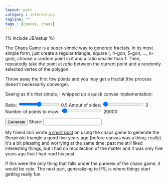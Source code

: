 ```yaml
---
layout: post
category : interesting
tagline: ""
tags : [canvas, chaos]
---
```

{% include JB/setup %}

The [Chaos Game](http://en.wikipedia.org/wiki/Chaos_game) is a super-simple way to generate fractals. In its most simple form, just create a regular triangle, square (, 4-gon, 5-gon, ..., n-gon), choose a random point in it and a ratio smaller than 1. Then, repeatedly take the point at _ratio_ between the current point and a randomly selected vertex of the polygon.

Throw away the first few points and you may get a fractal (the process doesn't necessarily converge).

Seeing as it's that simple, I whipped up a quick canvas implementation:
<div>
  <label for="range-in">Ratio:</label>
  <input type="range" id="range-in" min="0" max="1" step="0.01" onchange="rangeout.value=value" />
  <output id="rangeout">0.5</output>
  <label for="ngon-in">Amout of sides:</label>
  <input type="range" id="ngon-in" min="3" max="16" step="1" onchange="ngonout.value=value" value="3"/>
  <output id="ngonout">3</output>
  <label for="points-in">Number of points to draw:</label>
  <input type="range" id="points-in" min="5000" max="500000" step="4950" onchange="pointsout.value=value" value="20000"/>
  <output id="pointsout">20000</output>
  <div style="margin-top: 1em">
    <button class="btn" id="play">Generate</button> 
    <span>Share: </span><input type="text" class="input-xlarge" style="margin-bottom: 0" id="share-link" onclick="this.select();" />
  </div>
</div>
<canvas id='chaos' width='600' height='600'>
</canvas>

<script type="text/javascript">
//<![CDATA[|
var canvas = document.getElementById("chaos"),
    button = document.getElementById("play");

function params_from_hash() {
  if (location.hash) {
    var valueStrings = location.hash.split('#')[1].split(','),
        ratio = parseFloat(valueStrings[0]),
        n = parseInt(valueStrings[1]),
        points = parseInt(valueStrings[2]);

    if ((ratio >= 0 ) && (ratio <= 1)) {
      document.getElementById("range-in").value = ratio;
      document.getElementById("rangeout").value = ratio;
    }
    if ((points >= 5000 ) && (points <= 500000)) {
      document.getElementById("points-in").value = points;
      document.getElementById("pointsout").value = points;
    }
    if ((n >= 3 ) && (n <= 16)) {
      document.getElementById("ngon-in").value = n;
      document.getElementById("ngonout").value = n;
    }
  }
}

function generate_ngon(n, width, height) {
  var points = Array(),
      half_width = width/2,
      half_height = height/2;
  for (var i = 0; i < n; i++) {
    points.push(half_width - 1 - Math.sin((i/n)*Math.PI*2)*half_width);
    points.push(half_height - 1 - Math.cos((i/n)*Math.PI*2)*half_height);
  }
  return points;
}


function do_some_chaos() {
  var ratio = document.getElementById("range-in").value,
      n = document.getElementById("ngon-in").value,
      point_count = document.getElementById("points-in").value,
      points = generate_ngon(n, canvas.width, canvas.height),
      ctx = canvas.getContext('2d'),
      prev_x = Math.floor(Math.random()*canvas.width), // random initial point in the canvas
      prev_y = Math.floor(Math.random()*canvas.height); // strictly speaking, it should be inside the polygon, but this is good enough in practice

  window.location.hash = "#" + ratio + ',' + n + ',' + point_count;
  document.getElementById('share-link').value = window.location;

  ctx.clearRect(0, 0, canvas.width, canvas.height);
  ctx.fillStyle = 'rgba(0,0,0,128)';
  // skip the first 100 points
  for (var i = 0; i < 100; i++) {
    var randomIndex = Math.floor(Math.random()*points.length/2) * 2,
        prev_x = prev_x*ratio + (1-ratio)*points[randomIndex],
        prev_y = prev_y*ratio + (1-ratio)*points[randomIndex+1];
  }

  for (var i = 0; i < point_count - 100; i++) {
    var randomIndex = Math.floor(Math.random()*points.length/2) * 2,
        prev_x = prev_x*ratio + (1-ratio)*points[randomIndex],
        prev_y = prev_y*ratio + (1-ratio)*points[randomIndex+1];
    ctx.fillRect(prev_x,prev_y,1,1);
  }
}

button.addEventListener('click', do_some_chaos, false);

params_from_hash();
do_some_chaos();
//]]>
</script>

My friend Imri wrote [a short post](http://www.algorithm.co.il/blogs/programming/fractals-in-10-minutes-no-5-sierpinski-chaos-game/) on using the chaos game to generate the Sierpinski triangle a good five years ago (before canvas was a thing, really). It's a bit pleasing and worrying at the same time: past me still liked interesting things, but I had no recollection of the matter and it was only five years ago that I had read his post.

If this were the only thing that falls under the purview of the chaos game, it would be cute. The next part, generalizing to IFS, is where things start getting really fun.